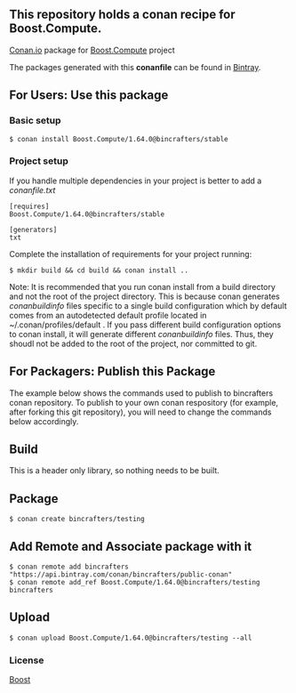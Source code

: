 ## This repository holds a conan recipe for Boost.Compute.

[Conan.io](https://conan.io) package for [Boost.Compute](https://github.com/Boostorg/Compute) project

The packages generated with this **conanfile** can be found in [Bintray](https://bintray.com/bincrafters/conan-public/Boost.Compute%3Abincrafters).

## For Users: Use this package

### Basic setup

    $ conan install Boost.Compute/1.64.0@bincrafters/stable

### Project setup

If you handle multiple dependencies in your project is better to add a *conanfile.txt*

    [requires]
    Boost.Compute/1.64.0@bincrafters/stable

    [generators]
    txt

Complete the installation of requirements for your project running:</small></span>

    $ mkdir build && cd build && conan install ..
	
Note: It is recommended that you run conan install from a build directory and not the root of the project directory.  This is because conan generates *conanbuildinfo* files specific to a single build configuration which by default comes from an autodetected default profile located in ~/.conan/profiles/default .  If you pass different build configuration options to conan install, it will generate different *conanbuildinfo* files.  Thus, they shoudl not be added to the root of the project, nor committed to git. 

## For Packagers: Publish this Package

The example below shows the commands used to publish to bincrafters conan repository. To publish to your own conan respository (for example, after forking this git repository), you will need to change the commands below accordingly. 

## Build  

This is a header only library, so nothing needs to be built.

## Package 

    $ conan create bincrafters/testing
	
## Add Remote and Associate package with it

	$ conan remote add bincrafters "https://api.bintray.com/conan/bincrafters/public-conan"
	$ conan remote add_ref Boost.Compute/1.64.0@bincrafters/testing bincrafters

## Upload

    $ conan upload Boost.Compute/1.64.0@bincrafters/testing --all

### License
[Boost](LICENSE)
